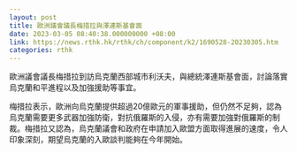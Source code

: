 ```yaml
---
layout: post
title: 歐洲議會議長梅措拉與澤連斯基會面
date: 2023-03-05 08:40:38.000000000 +08:00
link: https://news.rthk.hk/rthk/ch/component/k2/1690528-20230305.htm
categories: rthk
---
```


歐洲議會議長梅措拉到訪烏克蘭西部城市利沃夫，與總統澤連斯基會面，討論落實烏克蘭和平進程以及加強援助等事宜。

梅措拉表示，歐洲向烏克蘭提供超過20億歐元的軍事援助，但仍然不足夠，認為烏克蘭需要更多武器加強防衛，對抗俄羅斯的入侵，亦有需要加強對俄羅斯的制裁。梅措拉又認為，烏克蘭議會和政府在申請加入歐盟方面取得進展的速度，令人印象深刻，期望烏克蘭的入歐談判能夠在今年開始。
